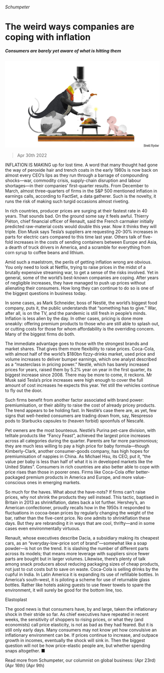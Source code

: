 ###### Schumpeter

# The weird ways companies are coping with inflation 

##### Consumers are barely yet aware of what is hitting them 

![image](images/20220430_WBD000_0.jpg) 

> Apr 30th 2022 

INFLATION IS MAKING up for lost time. A word that many thought had gone the way of peroxide hair and trench coats in the early 1980s is now back on almost every CEO’s lips as they run through a barrage of compounding shocks—war, commodity crisis, supply-chain disruption and labour shortages—in their companies’ first-quarter results. From December to March, almost three-quarters of firms in the S&amp;P 500 mentioned inflation in earnings calls, according to FactSet, a data gatherer. Such is the novelty, it runs the risk of making such turgid occasions almost riveting.

In rich countries, producer prices are surging at their fastest rate in 40 years. That sounds bad. On the ground some say it feels awful. Thierry Piéton, chief financial officer of Renault, said the French carmaker initially predicted raw-material costs would double this year. Now it thinks they will triple. Elon Musk says Tesla’s suppliers are requesting 20-30% increases in parts for electric cars compared to this time last year. Others talk of five-fold increases in the costs of sending containers between Europe and Asia, a dearth of truck drivers in America, and a scramble for everything from corn syrup to coffee beans and lithium.


Amid such a maelstrom, the perils of getting inflation wrong are obvious. You only need to look at Netflix, trying to raise prices in the midst of a brutally expensive streaming war, to get a sense of the risks involved. Yet in general, some of the world’s best-known companies are coping. After years of negligible increases, they have managed to push up prices without alienating their consumers. How long they can continue to do so is one of the biggest questions in business today.

In some cases, as Mark Schneider, boss of Nestlé, the world’s biggest food company, puts it, the public understands that “something has to give.” War, after all, is on the TV, and the pandemic is still fresh in people’s minds. Inflation is less alien by the day. In other cases, pricing is done more sneakily: offering premium products to those who are still able to splash out, or cutting costs for those for whom affordability is the overriding concern. Many of the biggest firms do both.

The immediate advantage goes to those with the strongest brands and market shares. That gives them more flexibility to raise prices. Coca-Cola, with almost half of the world’s $180bn fizzy-drinks market, used price and volume increases to deliver bumper earnings, which one analyst described as a “masterclass in pricing power.” Nestlé, which has barely increased prices for years, raised them by 5.2% year on year in the first quarter, its biggest increase since 2008. There may be more to come, it reckons. Mr Musk said Tesla’s price increases were high enough to cover the full amount of cost increases he expects this year. Yet still the vehicles continue to fly out the door.

Such firms benefit from another factor associated with brand power: premiumisation, or their ability to raise the cost of already pricey products. The trend appears to be holding fast. In Nestlé’s case there are, as yet, few signs that well-heeled consumers are trading down from, say, Nespresso pods to Starbucks capsules to (heaven forbid) spoonfuls of Nescafé.

Pet owners are the most bounteous. Nestlé’s Purina pet-care division, with telltale products like “Fancy Feast”, achieved the largest price increases across all categories during the quarter. Parents are far more parsimonious; they are much less willing to pay a high price for baby formula—though Kimberly-Clark, another consumer-goods company, has high hopes for premiumisation of nappies in China. As Michael Hsu, its CEO, put it, “the value per baby is less than half of what it is in developed markets like the United States”. Consumers in rich countries are also better able to cope with price rises than those in poorer ones. Firms like Coca-Cola offer better-packaged premium products in America and Europe, and more value-conscious ones in emerging markets.

So much for the haves. What about the have-nots? If firms can’t raise prices, why not shrink the products they sell instead. This tactic, baptised in Britain in 2013 as shrinkflation, dates back a lot further. Hershey’s, an American confectioner, proudly recalls how in the 1950s it responded to fluctuations in cocoa-bean prices by regularly changing the weight of the bar, rather than the five-cent price. No one admits to shrinkflation these days. But they are rebranding it in ways that are cool, thrifty—and in some cases even environmentally virtuous.

Renault, whose executives describe Dacia, a subsidiary making its cheapest cars, as an “everyday-low-price sort of brand”—somewhat like a soap powder—is hot on the trend. It is slashing the number of different parts across its models; that means more leverage with suppliers since fewer parts are bought but in larger volumes. Likewise, there’s plenty of talk among snack producers about reducing packaging sizes of cheap products, not just to cut costs but to save on waste. Coca-Cola is selling drinks by the cupful in India. In Latin America it is expanding its use of refillable bottles. In America’s south-west, it is piloting a scheme for use of returnable glass bottles. Rather like hotels asking guests to use fewer towels to spare the environment, it will surely be good for the bottom line, too.

Elastoplast

The good news is that consumers have, by and large, taken the inflationary shock in their stride so far. As chief executives have repeated in recent weeks, the sensitivity of shoppers to rising prices, or what they (and economists) call price elasticity, is not as bad as they had feared. But it is still only early days. Many consumers may not know yet how convulsive an inflationary environment can be. If prices continue to increase, and outpace growth in incomes, eventually the shock will sink in. Then the biggest question will not be how price-elastic people are, but whether spending snaps altogether. ■


Read more from Schumpeter, our columnist on global business: (Apr 23rd) (Apr 16th) (Apr 9th)

